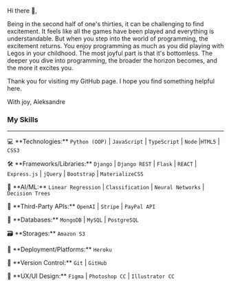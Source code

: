 Hi there 👋, 

Being in the second half of one's thirties, it can be challenging to find excitement. It feels like all the games have been played and everything is understandable. But when you step into the world of programming, the excitement returns. You enjoy programming as much as you did playing with Legos in your childhood. The most joyful part is that it's bottomless. The deeper you dive into programming, the broader the horizon becomes, and the more it excites you.

Thank you for visiting my GitHub page. I hope you find something helpful here.

With joy, Aleksandre



### My Skills

---

<p>
    💻 **Technologies:**
    <code>Python (OOP)</code> | <code>JavaScript</code> | <code>TypeScript</code> | <code>Node</code> |<code>HTML5</code> | <code>CSS3</code>
</p>


<p>
    🛠️ **Frameworks/Libraries:** 
    <code>Django</code> | <code>Django REST</code> | <code>Flask</code> | <code>REACT</code> | <code>Express.js</code> | <code>jQuery</code> | <code>Bootstrap</code> | <code>MaterializeCSS</code>
</p>

<p>
    🤖 **AI/ML:**
    <code>Linear Regression</code> | <code>Classification</code> | <code>Neural Networks</code> | <code> Decision Trees</code>
</p>

<p>
    🔌 **Third-Party APIs:**
    <code>OpenAI</code> | <code>Stripe</code> | <code>PayPal API</code>
</p>

<p>
    💾 **Databases:**
    <code>MongoDB</code> | <code>MySQL</code> | <code>PostgreSQL</code>
</p>

<p>
    🗃️ **Storages:**
    <code>Amazon S3</code>
</p>

<p>
    🚀 **Deployment/Platforms:**
    <code>Heroku</code>
</p>

<p>
    🔄 **Version Control:** 
    <code>Git</code> | <code>GitHub</code>
</p>

<p>
    🎨 **UX/UI Design:** 
    <code>Figma</code> | <code>Photoshop CC</code> | <code>Illustrator CC</code>
</p>








